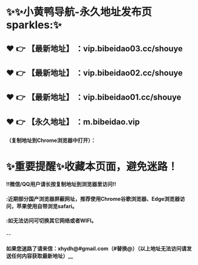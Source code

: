 # :sparkles::sparkles:小黄鸭导航-永久地址发布页sparkles::sparkles:

 :heart: :point_right: 【最新地址】 ：vip.bibeidao03.cc/shouye
 ------
 :heart: :point_right: 【最新地址】 ：vip.bibeidao02.cc/shouye
 ------
 :heart: :point_right: 【最新地址】 ：vip.bibeidao01.cc/shouye
 ------
 :heart: :point_right: 【永久地址】 ：m.bibeidao.vip
 ------

#### （复制地址到Chrome浏览器中打开）：
# :sparkles:重要提醒:sparkles:收藏本页面，避免迷路！
#### ‼️微信/QQ用户请长按复制地址到浏览器里访问‼
#### :近期部分国产浏览器屏蔽网址，推荐使用Chrome谷歌浏览器、Edge浏览器访问，苹果使用自带浏览safari。
#### :如无法访问可切换其它网络或者WIFI。
--
#### 如果您迷路了请来信：xhydh@#gmail.com（#替换@）（以上地址无法访问请发送任何内容获取最新地址）__
